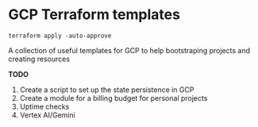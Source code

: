 # GCP Terraform templates

`terraform apply -auto-approve`

A collection of useful templates for GCP to help bootstraping projects and creating resources

**TODO**
1. Create a script to set up the state persistence in GCP
2. Create a module for a billing budget for personal projects
3. Uptime checks
4. Vertex AI/Gemini
